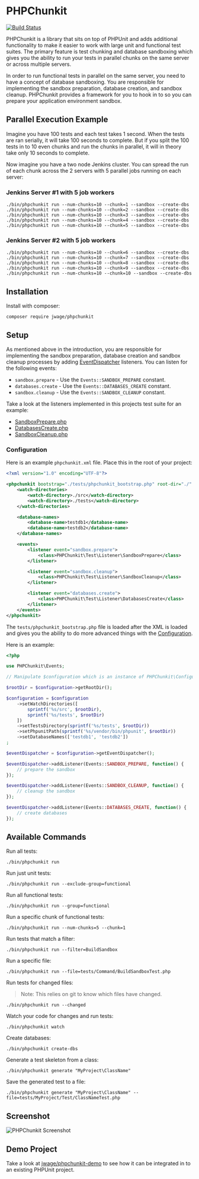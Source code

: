 # PHPChunkit

[![Build Status](https://secure.travis-ci.org/jwage/phpchunkit.png?branch=master)](http://travis-ci.org/jwage/phpchunkit)

PHPChunkit is a library that sits on top of PHPUnit and adds additional
functionality to make it easier to work with large unit and functional
test suites. The primary feature is test chunking and database sandboxing
which gives you the ability to run your tests in parallel chunks on the
same server or across multiple servers.

In order to run functional tests in parallel on the same server, you need to
have a concept of database sandboxing. You are responsible for implementing
the sandbox preparation, database creation, and sandbox cleanup. PHPChunkit
provides a framework for you to hook in to so you can prepare your application
environment sandbox.

## Parallel Execution Example

Imagine you have 100 tests and each test takes 1 second. When the tests are
ran serially, it will take 100 seconds to complete. But if you split the 100
tests in to 10 even chunks and run the chunks in parallel, it will in theory
take only 10 seconds to complete.

Now imagine you have a two node Jenkins cluster. You can spread the run of each
chunk across the 2 servers with 5 parallel jobs running on each server:

### Jenkins Server #1 with 5 job workers

    ./bin/phpchunkit run --num-chunks=10 --chunk=1 --sandbox --create-dbs
    ./bin/phpchunkit run --num-chunks=10 --chunk=2 --sandbox --create-dbs
    ./bin/phpchunkit run --num-chunks=10 --chunk=3 --sandbox --create-dbs
    ./bin/phpchunkit run --num-chunks=10 --chunk=4 --sandbox --create-dbs
    ./bin/phpchunkit run --num-chunks=10 --chunk=5 --sandbox --create-dbs

### Jenkins Server #2 with 5 job workers

    ./bin/phpchunkit run --num-chunks=10 --chunk=6 --sandbox --create-dbs
    ./bin/phpchunkit run --num-chunks=10 --chunk=7 --sandbox --create-dbs
    ./bin/phpchunkit run --num-chunks=10 --chunk=8 --sandbox --create-dbs
    ./bin/phpchunkit run --num-chunks=10 --chunk=9 --sandbox --create-dbs
    ./bin/phpchunkit run --num-chunks=10 --chunk=10 --sandbox --create-dbs

## Installation

Install with composer:

    composer require jwage/phpchunkit

## Setup

As mentioned above in the introduction, you are responsible for implementing
the sandbox preparation, database creation and sandbox cleanup processes
by adding [EventDispatcher](http://symfony.com/doc/current/components/event_dispatcher.html)
listeners. You can listen for the following events:

- `sandbox.prepare` - Use the `Events::SANDBOX_PREPARE` constant.
- `databases.create` - Use the `Events::DATABASES_CREATE` constant.
- `sandbox.cleanup` - Use the `Events::SANDBOX_CLEANUP` constant.

Take a look at the listeners implemented in this projects test suite for an example:

- [SandboxPrepare.php](https://github.com/jwage/phpchunkit/blob/master/tests/PHPChunkit/Test/Listener/SandboxPrepare.php)
- [DatabasesCreate.php](https://github.com/jwage/phpchunkit/blob/master/tests/PHPChunkit/Test/Listener/DatabasesCreate.php)
- [SandboxCleanup.php](https://github.com/jwage/phpchunkit/blob/master/tests/PHPChunkit/Test/Listener/SandboxCleanup.php)

### Configuration

Here is an example `phpchunkit.xml` file. Place this in the root of your project:

```xml
<?xml version="1.0" encoding="UTF-8"?>

<phpchunkit bootstrap="./tests/phpchunkit_bootstrap.php" root-dir="./" tests-dir="./tests" phpunit-path="./vendor/bin/phpunit">
    <watch-directories>
        <watch-directory>./src</watch-directory>
        <watch-directory>./tests</watch-directory>
    </watch-directories>

    <database-names>
        <database-name>testdb1</database-name>
        <database-name>testdb2</database-name>
    </database-names>

    <events>
        <listener event="sandbox.prepare">
            <class>PHPChunkit\Test\Listener\SandboxPrepare</class>
        </listener>

        <listener event="sandbox.cleanup">
            <class>PHPChunkit\Test\Listener\SandboxCleanup</class>
        </listener>

        <listener event="databases.create">
            <class>PHPChunkit\Test\Listener\DatabasesCreate</class>
        </listener>
    </events>
</phpchunkit>
```

The `tests/phpchunkit_bootstrap.php` file is loaded after the XML is loaded
and gives you the ability to do more advanced things with the [Configuration](https://github.com/jwage/phpchunkit/blob/master/src/PHPChunkit/Configuration.php).

Here is an example:

```php
<?php

use PHPChunkit\Events;

// Manipulate $configuration which is an instance of PHPChunkit\Configuration

$rootDir = $configuration->getRootDir();

$configuration = $configuration
    ->setWatchDirectories([
        sprintf('%s/src', $rootDir),
        sprintf('%s/tests', $rootDir)
    ])
    ->setTestsDirectory(sprintf('%s/tests', $rootDir))
    ->setPhpunitPath(sprintf('%s/vendor/bin/phpunit', $rootDir))
    ->setDatabaseNames(['testdb1', 'testdb2'])
;

$eventDispatcher = $configuration->getEventDispatcher();

$eventDispatcher->addListener(Events::SANDBOX_PREPARE, function() {
    // prepare the sandbox
});

$eventDispatcher->addListener(Events::SANDBOX_CLEANUP, function() {
    // cleanup the sandbox
});

$eventDispatcher->addListener(Events::DATABASES_CREATE, function() {
    // create databases
});
```

## Available Commands

Run all tests:

    ./bin/phpchunkit run

Run just unit tests:

    ./bin/phpchunkit run --exclude-group=functional

Run all functional tests:

    ./bin/phpchunkit run --group=functional

Run a specific chunk of functional tests:

    ./bin/phpchunkit run --num-chunks=5 --chunk=1

Run tests that match a filter:

    ./bin/phpchunkit run --filter=BuildSandbox

Run a specific file:

    ./bin/phpchunkit run --file=tests/Command/BuildSandboxTest.php

Run tests for changed files:

> Note: This relies on git to know which files have changed.

    ./bin/phpchunkit run --changed

Watch your code for changes and run tests:

    ./bin/phpchunkit watch

Create databases:

    ./bin/phpchunkit create-dbs

Generate a test skeleton from a class:

    ./bin/phpchunkit generate "MyProject\ClassName"

Save the generated test to a file:

    ./bin/phpchunkit generate "MyProject\ClassName" --file=tests/MyProject/Test/ClassNameTest.php

## Screenshot

![PHPChunkit Screenshot](https://raw.githubusercontent.com/jwage/PHPChunkit/master/docs/phpchunkit.png)

## Demo Project

Take a look at [jwage/phpchunkit-demo](https://github.com/jwage/phpchunkit-demo) to see how it can be integrated in to an existing PHPUnit project.
